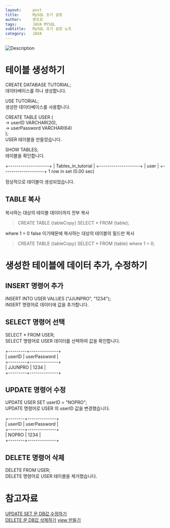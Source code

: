 ```yaml
---
layout:     post
title:      MySQL 초기 설정
author:     쭌프로
tags:       JAVA MYSQL
subtitle:   MySQL 초기 설정 노트
category:   JAVA
---
```


<!-- Start Writing Below in Markdown -->

![Description](https://alalstjr.github.io/jjunpro.github.io/img/java_bg.png)

# 테이블 생성하기

CREATE DATABASE TUTORIAL; <br/>
데이타베이스를 하나 생성합니다.

USE TUTORIAL; <br/>
생성한 데이타베이스를 사용합니다.

CREATE TABLE USER ( <br/>
  -> userID VARCHAR(20), <br/>
  -> userPassword VARCHAR(64) <br/>
); <br/>
USER 테이블을 만들었습니다.

SHOW TABLES; <br/>
테이블을 확인합니다.

+--------------------+
| Tables_in_tutorial |
+--------------------+
| user               |
+--------------------+
1 row in set (0.00 sec)

정상적으로 테이블이 생성되었습니다.

## TABLE 복사

복사하는 대상의 테이블 데이터까지 전부 복사
> CREATE TABLE {tableCopy} SELECT * FROM {table};

where 1 = 0 false 이기때문에 복사하는 대상의 테이블의 필드만 복사
> CREATE TABLE {tableCopy} SELECT * FROM {table} where 1 = 0;

# 생성한 테이블에 데이터 추가, 수정하기

## INSERT 명령어 추가

INSERT INTO USER VALUES ("JJUNPRO", "1234"); <br/>
INSERT 명령어로 데이터에 값을 추가합니다.

## SELECT 명령어 선택

SELECT * FROM USER; <br/>
SELECT 명령어로 USER 데이터를 선택하여 값을 확인합니다.

+---------+--------------+ <br/>
| userID  | userPassword | <br/>
+---------+--------------+ <br/>
| JJUNPRO | 1234         | <br/>
+---------+--------------+

## UPDATE 명령어 수정

UPDATE USER SET userID = "NOPRO"; <br/>
UPDATE 명령어로 USER 의 userID 값을 변경했습니다.

+--------+--------------+ <br/>
| userID | userPassword | <br/>
+--------+--------------+ <br/>
| NOPRO  | 1234         | <br/>
+--------+--------------+

## DELETE 명령어 삭제

DELETE FROM USER; <br/>
DELETE 명령어로 USER 테이블을 제거했습니다.

# 참고자료

<a href="https://121202.tistory.com/28">UPDATE SET 문 DB값 수정하기</a> <br/>
<a href="http://www.sqlprogram.com/Basics/sql-delete.aspx">DELETE 문 DB값 삭제하기</a>
<a href="https://m.blog.naver.com/PostView.nhn?blogId=seilius&logNo=130165456506&proxyReferer=https%3A%2F%2Fwww.google.com%2F">view 만들기</a>

